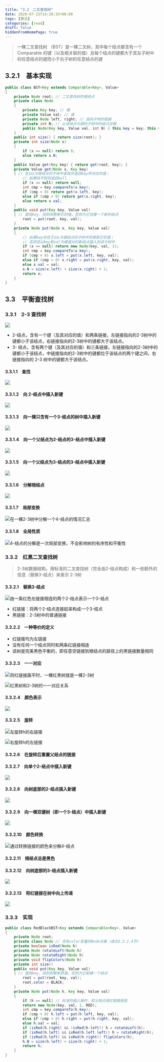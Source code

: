 ```yaml
---
title: "3.2　二叉查找树"
date: 2020-07-15T14:28:33+08:00
tags: [算法]
categories: [read]
draft: false
hiddenFromHomePage: true
---
```


>一棵二叉查找树 （BST）是一棵二叉树，其中每个结点都含有一个Comparable 的键（以及相关联的值）且每个结点的键都大于其左子树中
的任意结点的键而小于右子树的任意结点的键
## 3.2.1　基本实现
```java
public class BST<Key extends Comparable<Key>, Value>
{
    private Node root; // 二叉查找树的根结点
    private class Node
    {
        private Key key; // 键
        private Value val; // 值
        private Node left, right; // 指向子树的链接
        private int N; // 以该结点为根的子树中的结点总数
        public Node(Key key, Value val, int N) { this.key = key; this.val = val; this.N = N; }
    }
    public int size() { return size(root); }
    private int size(Node x)
    {
        if (x == null) return 0;
        else return x.N;
    }
    public Value get(Key key) { return get(root, key); }
    private Value get(Node x, Key key)
    { // 在以x为根结点的子树中查找并返回key所对应的值；
        // 如果找不到则返回null
        if (x == null) return null;
        int cmp = key.compareTo(x.key);
        if (cmp < 0) return get(x.left, key);
        else if (cmp > 0) return get(x.right, key);
        else return x.val;
    }
    public void put(Key key, Value val)
    { // 查找key，找到则更新它的值，否则为它创建一个新的结点
        root = put(root, key, val);
    }
    private Node put(Node x, Key key, Value val)
    {
        // 如果key存在于以x为根结点的子树中则更新它的值；
        // 否则将以key和val为键值对的新结点插入到该子树中
        if (x == null) return new Node(key, val, 1);
        int cmp = key.compareTo(x.key);
        if (cmp < 0) x.left = put(x.left, key, val);
        else if (cmp > 0) x.right = put(x.right, key, val);
        else x.val = val;
        x.N = size(x.left) + size(x.right) + 1;
        return x;
    }
}
```

## 3.3　平衡查找树
### 3.3.1　2-3 查找树
![](/images/read/algorithms/Image00546.gif)

- 2-结点，含有一个键（及其对应的值）和两条链接，左链接指向的2-3树中的键都小于该结点，右链接指向的2-3树中的键都大于该结点。
- 3- 结点，含有两个键（及其对应的值）和三条链接，左链接指向的2-3树中的键都小于该结点，中链接指向的2-3树中的键都位于该结点的两个键之间，右链接指向的 2-3 树中的键都大于该结点。

#### 3.3.1.1　查找
![](/images/read/algorithms/Image00547.gif)
#### 3.3.1.2　向 2-结点中插入新键
![](/images/read/algorithms/Image00548.gif)
#### 3.3.1.3　向一棵只含有一个3-结点的树中插入新键
![](/images/read/algorithms/Image00549.gif)
#### 3.3.1.4　向一个父结点为2-结点的3-结点中插入新键
![](/images/read/algorithms/Image00550.gif)
#### 3.3.1.5　向一个父结点为3-结点的3-结点中插入新键
![](/images/read/algorithms/Image00551.gif)
#### 3.3.1.6　分解根结点
![](/images/read/algorithms/Image00552.gif)
#### 3.3.1.7　局部变换
![](/images/read/algorithms/Image00553.jpg "在一棵2-3树中分解一个4-结点的情况汇总")
#### 3.3.1.8　全局性质
![](/images/read/algorithms/Image00554.gif "4-结点的分解是一次局部变换，不会影响树的有序性和平衡性")
### 3.3.2　红黑二叉查找树
>2-3树数据结构，用标准的二叉查找树（完全由2-结点构成）和一些额外的信息（替换3-结点）来表示 2-3树
#### 3.3.2.1　替换3-结点
![](/images/read/algorithms/Image00558.gif "由一条红色左链接相连的两个2-结点表示一个3-结点")

- 红链接：将两个2-结点连接起来构成一个3-结点
- 黑链接：2-3树中的普通链接

#### 3.3.2.2　一种等价的定义
- 红链接均为左链接
- 没有任何一个结点同时和两条红链接相连
- 该树是完美黑色平衡的，即任意空链接到根结点的路径上的黑链接数量相同

#### 3.3.2.3　一一对应
![](/images/read/algorithms/Image00559.jpg "将红链接画平时，一棵红黑树就是一棵2-3树")

![](/images/read/algorithms/Image00560.jpg "红黑树和2-3树的一一对应关系")

#### 3.3.2.4　颜色表示
![](/images/read/algorithms/Image00561.jpg)

#### 3.3.2.5　旋转
![](/images/read/algorithms/Image00562.jpg "左旋转h的右链接")

![](/images/read/algorithms/Image00563.gif "右旋转h的左链接")

#### 3.3.2.6　在旋转后重置父结点的链接

#### 3.3.2.7　向单个2-结点中插入新键
![](/images/read/algorithms/Image00564.gif)
#### 3.3.2.8　向树底部的2-结点插入新键
![](/images/read/algorithms/Image00565.gif)
#### 3.3.2.9　向一棵双键树（即一个3-结点）中插入新键
![](/images/read/algorithms/Image00566.jpg)
#### 3.3.2.10　颜色转换
![](/images/read/algorithms/Image00567.jpg "通过转换链接的颜色来分解4-结点")
#### 3.3.2.11　根结点总是黑色
#### 3.3.2.12　向树底部的3-结点插入新键
![](/images/read/algorithms/Image00568.jpg)
#### 3.3.2.13　将红链接在树中向上传递
![](/images/read/algorithms/Image00569.jpg)

### 3.3.3　实现
```java 红黑树的插入算法
public class RedBlackBST<Key extends Comparable<Key>, Value>
{
    private Node root;
    private class Node // 含有color变量的Node对象（请见3.3.2.4节）
    private boolean isRed(Node h)
    private Node rotateLeft(Node h)
    private Node rotateRight(Node h)
    private void flipColors(Node h)
    private int size()
    public void put(Key key, Value val)
    { // 查找key，找到则更新其值，否则为它新建一个结点
        root = put(root, key, val);
        root.color = BLACK;
    }
    private Node put(Node h, Key key, Value val)
    {
        if (h == null) // 标准的插入操作，和父结点用红链接相连
        return new Node(key, val, 1, RED);
        int cmp = key.compareTo(h.key);
        if (cmp < 0) h.left = put(h.left, key, val);
        else if (cmp > 0) h.right = put(h.right, key, val);
        else h.val = val;
        if (isRed(h.right) && !isRed(h.left)) h = rotateLeft(h);
        if (isRed(h.left) && isRed(h.left.left)) h = rotateRight(h);
        if (isRed(h.left) && isRed(h.right)) flipColors(h);
        h.N = size(h.left) + size(h.right) + 1;
        return h;
    }
}
```
